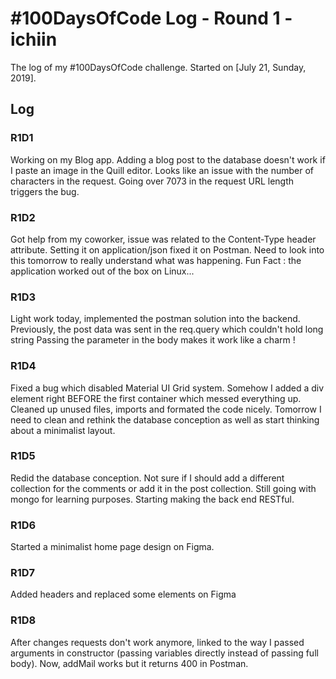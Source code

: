 # #100DaysOfCode Log - Round 1 - ichiin

The log of my #100DaysOfCode challenge. Started on [July 21, Sunday, 2019].

## Log

### R1D1 
Working on my Blog app. Adding a blog post to the database doesn't work if I paste an image in the Quill editor.
Looks like an issue with the number of characters in the request. Going over 7073 in the request URL length triggers the bug.


### R1D2
Got help from my coworker, issue was related to the Content-Type header attribute. Setting it on application/json fixed it on Postman. Need to look into this tomorrow to really understand what was happening.
Fun Fact : the application worked out of the box on Linux...


### R1D3
Light work today, implemented the postman solution into the backend. Previously, the post data was sent in the req.query which couldn't hold long string
Passing the parameter in the body makes it work like a charm !

### R1D4

Fixed a bug which disabled Material UI Grid system. Somehow I added a div element right BEFORE the first container which messed everything up.
Cleaned up unused files, imports and formated the code nicely.
Tomorrow I need to clean and rethink the database conception as well as start thinking about a minimalist layout.

### R1D5

Redid the database conception. Not sure if I should add a different collection for the comments or add it in the post collection.
Still going with mongo for learning purposes. Starting making the back end RESTful.

### R1D6

Started a minimalist home page design on Figma.

### R1D7

Added headers and replaced some elements on Figma

### R1D8

After changes requests don't work anymore, linked to the way I passed arguments in constructor (passing variables directly
instead of passing full body). Now, addMail works but it returns 400 in Postman.


